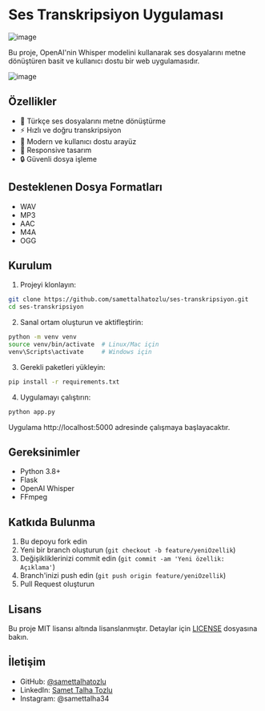 # Ses Transkripsiyon Uygulaması
![image](https://github.com/user-attachments/assets/08f2650b-ec36-45e7-82dd-b88c8065cc5a)


Bu proje, OpenAI'nin Whisper modelini kullanarak ses dosyalarını metne dönüştüren basit ve kullanıcı dostu bir web uygulamasıdır.

![image](https://github.com/user-attachments/assets/652b4e80-4beb-4beb-9092-cbd6c9f9909c)


## Özellikler

- 🎯 Türkçe ses dosyalarını metne dönüştürme
- ⚡ Hızlı ve doğru transkripsiyon
- 🎨 Modern ve kullanıcı dostu arayüz
- 📱 Responsive tasarım
- 🔒 Güvenli dosya işleme

## Desteklenen Dosya Formatları

- WAV
- MP3
- AAC
- M4A
- OGG

## Kurulum

1. Projeyi klonlayın:
```bash
git clone https://github.com/samettalhatozlu/ses-transkripsiyon.git
cd ses-transkripsiyon
```

2. Sanal ortam oluşturun ve aktifleştirin:
```bash
python -m venv venv
source venv/bin/activate  # Linux/Mac için
venv\Scripts\activate     # Windows için
```

3. Gerekli paketleri yükleyin:
```bash
pip install -r requirements.txt
```

4. Uygulamayı çalıştırın:
```bash
python app.py
```

Uygulama http://localhost:5000 adresinde çalışmaya başlayacaktır.

## Gereksinimler

- Python 3.8+
- Flask
- OpenAI Whisper
- FFmpeg

## Katkıda Bulunma

1. Bu depoyu fork edin
2. Yeni bir branch oluşturun (`git checkout -b feature/yeniOzellik`)
3. Değişikliklerinizi commit edin (`git commit -am 'Yeni özellik: Açıklama'`)
4. Branch'inizi push edin (`git push origin feature/yeniOzellik`)
5. Pull Request oluşturun

## Lisans

Bu proje MIT lisansı altında lisanslanmıştır. Detaylar için [LICENSE](LICENSE) dosyasına bakın.

## İletişim

- GitHub: [@samettalhatozlu](https://github.com/samettalhatozlu)
- LinkedIn: [Samet Talha Tozlu](https://linkedin.com/in/samettalhatozlu)
- Instagram: @samettalha34
